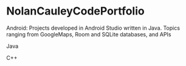 # NolanCauleyCodePortfolio
Android:
Projects developed in Android Studio written in Java. Topics ranging from GoogleMaps, Room and SQLite databases, and APIs

Java

C++
